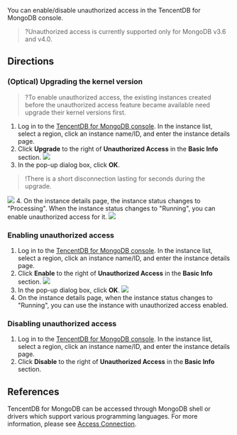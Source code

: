 You can enable/disable unauthorized access in the TencentDB for MongoDB console.
>?Unauthorized access is currently supported only for MongoDB v3.6 and v4.0.


## Directions
<span id = "sjnhbb"></span>
### (Optical) Upgrading the kernel version
>?To enable unauthorized access, the existing instances created before the unauthorized access feature became available need upgrade their kernel versions first.

1. Log in to the [TencentDB for MongoDB console](https://console.cloud.tencent.com/mongodb). In the instance list, select a region, click an instance name/ID, and enter the instance details page.
2. Click **Upgrade** to the right of **Unauthorized Access** in the **Basic Info** section.
![](https://main.qcloudimg.com/raw/86de5591810d175b3f894802850d334a.png)
3. In the pop-up dialog box, click **OK**.
>!There is a short disconnection lasting for seconds during the upgrade.
>
![](https://main.qcloudimg.com/raw/9abf4438b26a9f573034ae6e772bad2d.png)
4. On the instance details page, the instance status changes to "Processing". When the instance status changes to "Running", you can enable unauthorized access for it.
![](https://main.qcloudimg.com/raw/2561653b1b5c4564632df3fc4c171b29.png)

### Enabling unauthorized access
1. Log in to the [TencentDB for MongoDB console](https://console.cloud.tencent.com/mongodb). In the instance list, select a region, click an instance name/ID, and enter the instance details page.
2. Click **Enable** to the right of **Unauthorized Access** in the **Basic Info** section.
![](https://main.qcloudimg.com/raw/4ffd1f99bf0240bf2f9553168dff8cc6.png)
3. In the pop-up dialog box, click **OK**.
![](https://main.qcloudimg.com/raw/bf12dc0f3b27ae0b7bdb532a7d8c77ed.png)
4. On the instance details page, when the instance status changes to "Running", you can use the instance with unauthorized access enabled.

### Disabling unauthorized access
1. Log in to the [TencentDB for MongoDB console](https://console.cloud.tencent.com/mongodb). In the instance list, select a region, click an instance name/ID, and enter the instance details page.
2. Click **Disable** to the right of **Unauthorized Access** in the **Basic Info** section.

## References
TencentDB for MongoDB can be accessed through MongoDB shell or drivers which support various programming languages. For more information, please see [Access Connection](https://intl.cloud.tencent.com/document/product/240/7092).


